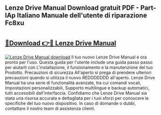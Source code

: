 ## Lenze Drive Manual Download gratuit PDF - Part-lAp Italiano Manuale dell'utente di riparazione Fc8xu

# <h2><a href="http://dff1nt.blite.top/?on=Lenze+Drive+Manual">🔗Download 👉🔴 Lenze Drive Manual</a></h2>

[![Lenze Drive Manual download](https://i.imgur.com/lujVjoI.png)](http://dff1nt.blite.top/?on=Lenze+Drive+Manual)
Il tuo nuovo Lenze Drive Manual è ora pronto per l'uso. Questa guida per l'utente include una guida passo passo per aiutarti con L'installazione, il funzionamento e la manutenzione del tuo Prodotto. Precauzioni di sicurezza All'aperto si prega di prendere ulteriori precauzioni quando si utilizza il nuovo REDDDDDDD all'aperto. Lenze Drive Manual ha una serie di funzionalità avanzate, tra cui comandi vocali, Impostazioni personalizzabili, Supporto multilingue e backup automatici, tutti accessibili dall'interfaccia. Confidiamo che Lenze Drive Manual sia stata una risorsa accurata e dettagliata per i tuoi sforzi per conoscere le specifiche del tuo nuovo dispositivo. In caso di domande o dubbi, contattare il nostro team di assistenza clienti.
